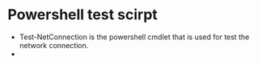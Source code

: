# Powershell test scirpt

- Test-NetConnection  is the powershell cmdlet that is used for test the network connection.
- 
